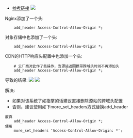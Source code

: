 -   [参考链接](https://developer.mozilla.org/en-US/docs/Web/HTTP/CORS/Errors/CORSMultipleAllowOriginNotAllowed)
![](https://img2020.cnblogs.com/blog/1954818/202106/1954818-20210624102021765-1112903083.png)

Nginx添加了一个头:
```
    add_header Access-Control-Allow-Origin *;
```

对象存储中也添加了一个头:
```
    add_header Access-Control-Allow-Origin *;
```

CDN的HTTP响应头配置中也添加一个头:
```
    # 云厂商对此作了些操作，当源站返回携带跨域头时则不再添加头
    add_header Access-Control-Allow-Origin *;
```

导致的结果:
![](https://ask.qcloudimg.com/developer-images/article/7553596/un508k99mm.png)
![](https://img2020.cnblogs.com/blog/1954818/202106/1954818-20210624201350534-1712473473.png)

解决:
-   如果对该系统了如指掌的话建议直接删除源站的跨域头配置
-   否则，建议使用如下more_set_headers方式替换add_header

```
废弃
    add_header Access-Control-Allow-Origin *;
使用
    more_set_headers 'Access-Control-Allow-Origin: *';
```
